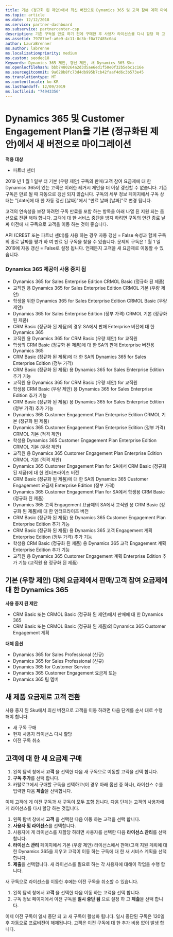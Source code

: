 ```yaml
---
title: 기본 (정규화 된 제안)에서 최신 버전으로 Dynamics 365 및 고객 참여 계획 마이그레이션 | 파트너 센터
ms.topic: article
ms.date: 12/12/2018
ms.service: partner-dashboard
ms.subservice: partnercenter-csp
description: 기존 구독을 만료 하기 전에 구매한 후 사용자 라이선스를 다시 할당 하 고 이전 구독을 취소 하는 방법을 알아봅니다.
ms.assetid: 79787bef-a6e9-4c11-8c3b-f0a77485c0a4
author: LauraBrenner
ms.author: labrenne
ms.localizationpriority: medium
ms.custom: seodec18
Keywords: Dynamics 365 제안, 갱신 제안, 새 Dynamics 365 Sku
ms.openlocfilehash: bbb7480264a2d3d5ae6ed1f50e0f32b5ebc1c16e
ms.sourcegitcommit: 9a628b8fc73d4db995b7cb42faaf4d6c3b573e45
ms.translationtype: MT
ms.contentlocale: ko-KR
ms.lasthandoff: 12/09/2019
ms.locfileid: "74943356"
---
```

# <a name="migrate-dynamics-365-and-customer-engagement-plan-from-basic-qualified-offers-to-newer-versions"></a>Dynamics 365 및 Customer Engagement Plan을 기본 (정규화된 제안)에서 새 버전으로 마이그레이션

**적용 대상**

-  파트너 센터

2019 년 1 월 1 일부 터 기본 (우량 제안) 구독의 판매/고객 참여 요금제에 대 한 Dynamics 365이 있는 고객은 이러한 레거시 제안을 더 이상 갱신할 수 없습니다. 기존 구독은 만료 될 때 자동으로 갱신 되지 않습니다. 구독의 세부 정보 페이지에서 구독 상태는 "[date]에 대 한 자동 갱신 [날짜]"에서 "만료 날짜 [날짜]"로 변경 됩니다. 


고객의 연속성을 보장 하려면 구독 만료를 포함 하는 항목을 아래 나열 된 지원 되는 옵션으로 전환 해야 합니다. 고객에 대 한 서비스 중단을 방지 하려면 구독의 연간 종료 날짜 이전에 새 구독으로 고객을 이동 하는 것이 좋습니다.

API (CREST 또는 파트너 센터)를 사용 하는 경우 자동 갱신 = False 속성과 함께 구독의 종료 날짜를 평가 하 여 만료 된 구독을 찾을 수 있습니다. 문제의 구독은 1 월 1 일 2019에 자동 갱신 = False로 설정 됩니다. 언제든지 고객을 새 요금제로 이동할 수 있습니다. 

### <a name="the-dynamics-365-offers-being-retired"></a>Dynamics 365 제공이 사용 중지 됨

- Dynamics 365 for Sales Enterprise Edition CRMOL Basic (정규화 된 제품)
- 교직원 용 Dynamics 365 for Sales Enterprise Edition CRMOL 기본 (우량 제안)
- 학생을 위한 Dynamics 365 for Sales Enterprise Edition CRMOL Basic (우량 제안)
- Dynamics 365 for Sales Enterprise Edition (정부 가격) CRMOL 기본 (정규화 된 제품)
- CRM Basic (정규화 된 제품)의 경우 SA에서 판매 Enterprise 버전에 대 한 Dynamics 365
- 교직원 용 Dynamics 365 for CRM Basic (우량 제안) for 교직원
- 학생의 CRM Basic (정규화 된 제품)에 대 한 SA의 판매 Enterprise 버전용 Dynamics 365
- CRM Basic (정규화 된 제품)에 대 한 SA의 Dynamics 365 for Sales Enterprise Edition (정부 가격)
- CRM Basic (정규화 된 제품) 용 Dynamics 365 for Sales Enterprise Edition 추가 기능
- 교직원 용 Dynamics 365 for CRM Basic (우량 제안) for 교직원
- 학생용 CRM Basic (우량 제안) 용 Dynamics 365 for Sales Enterprise Edition 추가 기능
- CRM Basic (정규화 된 제품) 용 Dynamics 365 for Sales Enterprise Edition (정부 가격) 추가 기능
- Dynamics 365 Customer Engagement Plan Enterprise Edition CRMOL 기본 (정규화 된 제품)
- Dynamics 365 Customer Engagement Plan Enterprise Edition (정부 가격) CRMOL 기본 (적격 제안)
- 학생용 Dynamics 365 Customer Engagement Plan Enterprise Edition CRMOL 기본 (우량 제안)
- 교직원 용 Dynamics 365 Customer Engagement Plan Enterprise Edition CRMOL 기본 (적격 제안)
- Dynamics 365 Customer Engagement Plan for SA에서 CRM Basic (정규화 된 제품)에 대 한 엔터프라이즈 버전
- CRM Basic (정규화 된 제품)에 대 한 SA의 Dynamics 365 Customer Engagement 요금제 Enterprise Edition (정부 가격)
- Dynamics 365 Customer Engagement Plan for SA에서 학생용 CRM Basic (정규화 된 제품)
- Dynamics 365 고객 Engagement 요금제의 SA에서 교직원 용 CRM Basic (정규화 된 제품)에 대 한 엔터프라이즈 버전
- CRM Basic (정규화 된 제품) 용 Dynamics 365 Customer Engagement Plan Enterprise Edition 추가 기능
- CRM Basic (정규화 된 제품) 용 Dynamics 365 고객 Engagement 계획 Enterprise Edition (정부 가격) 추가 기능
- 학생용 CRM Basic (정규화 된 제품) 용 Dynamics 365 고객 Engagement 계획 Enterprise Edition 추가 기능
- 교직원 용 Dynamics 365 Customer Engagement 계획 Enterprise Edition 추가 기능 (교직원 용 정규화 된 제품)



## <a name="dynamics-365-for-sales-customer-engagement-plan-from-basic-qualified-offers-replacement-plans"></a>기본 (우량 제안) 대체 요금제에서 판매/고객 참여 요금제에 대 한 Dynamics 365

**사용 중지 된 제안**   

- CRM Basic 또는 CRMOL Basic (정규화 된 제안)에서 판매에 대 한 Dynamics 365
- CRM Basic 또는 CRMOL Basic (정규화 된 제품)의 Dynamics 365 Customer Engagement 계획

**대체 옵션**
- Dynamics 365 for Sales Professional (신규)
- Dynamics 365 for Sales Professional (신규)
- Dynamics 365 for Customer Service
- Dynamics 365 Customer Engagement 요금제 또는
- Dynamics 365 팀 멤버



## <a name="transition-customers-to-new-product-plans"></a>새 제품 요금제로 고객 전환

사용 중지 된 Sku에서 최신 버전으로 고객을 이동 하려면 다음 단계를 순서 대로 수행 해야 합니다.

- 새 구독 구매
- 현재 사용자 라이선스 다시 할당
- 이전 구독 취소

## <a name="purchase-the-new-plan-for-your-customer"></a>고객에 대 한 새 요금제 구매

1. 왼쪽 탐색 창에서 **고객** 을 선택한 다음 새 구독으로 이동할 고객을 선택 합니다.
2. **구독 추가**를 선택 합니다.
3. 카탈로그에서 구매할 구독을 선택하고(이 경우 아래 옵션 중 하나), 라이선스 수를 입력한 다음 **제출**을 선택합니다. 

이제 고객에 게 이전 구독과 새 구독이 모두 포함 됩니다. 다음 단계는 고객의 사용자에 게 라이선스를 다시 할당 하는 것입니다.

1. 왼쪽 탐색 창에서 **고객** 을 선택한 다음 이동 하는 고객을 선택 합니다.
2. **사용자 및 라이선스**를 선택합니다.
3. 사용자에 게 라이선스를 재할당 하려면 사용자를 선택한 다음 **라이선스 관리**를 선택 합니다. 
4. **라이선스 관리** 페이지에서 기본 (우량 제안) 라이선스에서 판매/고객 지원 계획에 대 한 Dynamics 365을 지우고 고객이 이동 하는 구독에 대 한 새 서비스 계획을 선택 합니다. 
5. **제출**을 선택합니다. 새 라이선스를 필요로 하는 각 사용자에 대해이 작업을 수행 합니다. 

새 구독으로 라이선스를 이동한 후에는 이전 구독을 취소할 수 있습니다. 

1. 왼쪽 탐색 창에서 **고객** 을 선택한 다음 이동 하는 고객을 선택 합니다.
2. 구독 정보 페이지에서 이전 구독을 **일시 중단 됨** 으로 설정 하 고 **제출**을 선택 합니다.

이제 이전 구독이 일시 중단 되 고 새 구독이 활성화 됩니다. 일시 중단된 구독은 120일 후 자동으로 프로비전이 해제됩니다. 고객은 이전 구독에 대 한 추가 비용 없이 발생 합니다.
 

 



